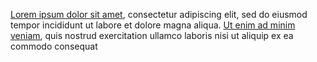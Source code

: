 [Lorem ipsum dolor sit amet](https://google.com), consectetur adipiscing elit, sed do eiusmod tempor incididunt ut labore et dolore magna aliqua. [Ut enim ad minim veniam](https://google.com), quis nostrud exercitation ullamco laboris nisi ut aliquip ex ea commodo consequat